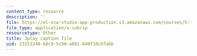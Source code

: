 ```yaml
---
content_type: resource
description: ''
file: https://ol-ocw-studio-app-production.s3.amazonaws.com/courses/5-112-principles-of-chemical-science-fall-2005/23151240b8c95c90a081649f10c67abb_9Cl8mj5VIHA.vtt
file_type: application/x-subrip
resourcetype: Other
title: 3play caption file
uid: 23151240-b8c9-5c90-a081-649f10c67abb
---
```

